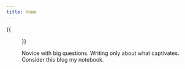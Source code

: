 ```yaml
---
title: Home
---
```


{{<figure src="/media/photo.jpeg" title="Me in Chicago in 2024 (Credit goes to ZC)" width="450">}}

Novice with big questions. Writing only about what captivates. Consider this blog my notebook.

